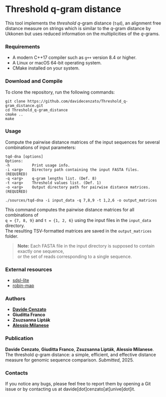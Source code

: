 # Threshold q-gram distance

This tool implements the *threshold* *q*-gram distance (```tqd```), an alignment free distance measure on strings which is similar to the *q*-gram distance by Ukkonen but uses reduced information on the multiplicities of the *q*-grams.

### Requirements

* A modern C++17 compiler such as `g++` version 8.4 or higher.
* A Linux or macOS 64-bit operating system.
* CMake installed on your system.

### Download and Compile

To clone the repository, run the following commands:

```console
git clone https://github.com/davidecenzato/Threshold_q-gram_distance.git
cd Threshold_q-gram_distance
cmake ..
make
```

### Usage
Compute the pairwise distance matrices of the input sequences for several combinations of input parameters:

```console
tqd-dna [options]
Options:
-h          Print usage info.
-i <arg>    Directory path containing the input FASTA files. (REQUIRED)
-q <arg>    q-gram lengths list. (Def. 8)
-t <arg>    Threshold values list. (Def. 1)
-o <arg>    Output directory path for pairwise distance matrices. (REQUIRED)
 ```

  ```
./sources/tqd-dna -i input_data -q 7,8,9 -t 1,2,6 -o output_matrices
 ```
This command computes the pairwise distance matrices for all combinations of  
`q = {7, 8, 9}` and `t = {1, 2, 6}` using the input files in the `input_data` directory.  
The resulting TSV-formatted matrices are saved in the `output_matrices` folder.

> **Note:** Each FASTA file in the input directory is supposed to contain exactly one sequence,  
> or the set of reads corresponding to a single sequence.

### External resources

* [sdsl-lite](https://github.com/simongog/sdsl-lite.git)
* [robin-map](https://github.com/Tessil/robin-map)

### Authors

- [**Davide Cenzato**](https://github.com/davidecenzato)
- **Giuditta Franco**
- **Zsuzsanna Lipták**
- [**Alessio Milanese**](https://github.com/AlessioMilanese)

### Publication

**Davide Cenzato**, **Giuditta Franco**, **Zsuzsanna Lipták**, **Alessio Milanese**. The threshold *q*-gram distance: a simple, efficient, and effective distance measure for genomic sequence comparison. *Submitted*, 2025.

### Contacts

If you notice any bugs, please feel free to report them by opening a Git issue or by contacting us at davide[dot]cenzato[at]unive[dot]it.